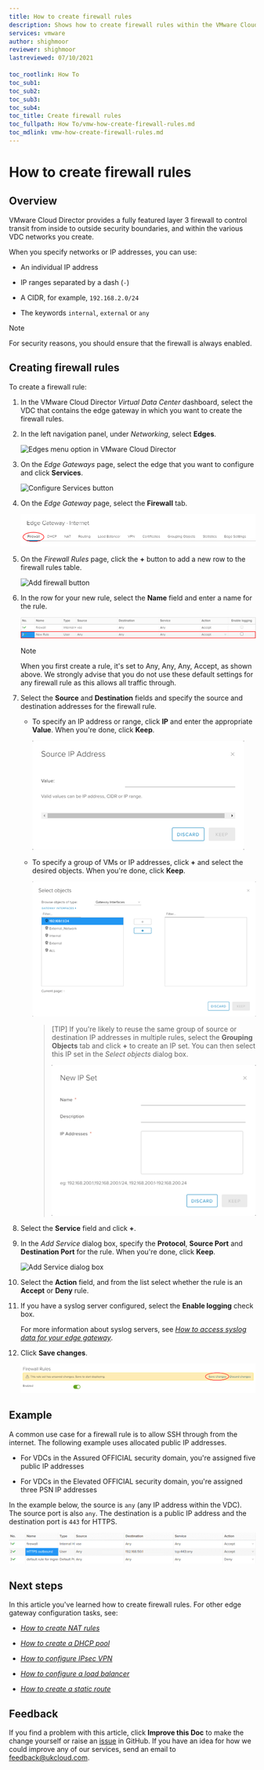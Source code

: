 ```yaml
---
title: How to create firewall rules
description: Shows how to create firewall rules within the VMware Cloud Director tenant portal
services: vmware
author: shighmoor
reviewer: shighmoor
lastreviewed: 07/10/2021

toc_rootlink: How To
toc_sub1:
toc_sub2:
toc_sub3:
toc_sub4:
toc_title: Create firewall rules
toc_fullpath: How To/vmw-how-create-firewall-rules.md
toc_mdlink: vmw-how-create-firewall-rules.md
---
```


# How to create firewall rules

## Overview

VMware Cloud Director provides a fully featured layer 3 firewall to control transit from inside to outside security boundaries, and within the various VDC networks you create.

When you specify networks or IP addresses, you can use:

- An individual IP address

- IP ranges separated by a dash (`-`)

- A CIDR, for example, `192.168.2.0/24`

- The keywords `internal`, `external` or `any`

> [!NOTE]
> For security reasons, you should ensure that the firewall is always enabled.

## Creating firewall rules

To create a firewall rule:

1. In the VMware Cloud Director *Virtual Data Center* dashboard, select the VDC that contains the edge gateway in which you want to create the firewall rules.

2. In the left navigation panel, under *Networking*, select **Edges**.

    ![Edges menu option in VMware Cloud Director](images/vmw-vcd10.1-mnu-edges.png)

3. On the *Edge Gateways* page, select the edge that you want to configure and click **Services**.

    ![Configure Services button](images/vmw-vcd10.1-edge-btn-services.png)

4. On the *Edge Gateway* page, select the **Firewall** tab.

    ![Firewall tab](images/vmw-vcd10.1-edge-tab-firewall.png)

5. On the *Firewall Rules* page, click the **+** button to add a new row to the firewall rules table.

    ![Add firewall button](images/vmw-vcd10.1-edge-firewall-add.png)

6. In the row for your new rule, select the **Name** field and enter a name for the rule.

    ![New firewall rule](images/vmw-vcd10.1-edge-firewall-new-rule.png)

    > [!NOTE]
    > When you first create a rule, it's set to Any, Any, Any, Accept, as shown above. We strongly advise that you do not use these default settings for any firewall rule as this allows all traffic through.

7. Select the **Source** and **Destination** fields and specify the source and destination addresses for the firewall rule.

    - To specify an IP address or range, click **IP** and enter the appropriate **Value**. When you're done, click **Keep**.

        ![Source IP Address dialog box](images/vmw-vcd10.1-edge-firewall-source-ip.png)

    - To specify a group of VMs or IP addresses, click **+** and select the desired objects. When you're done, click **Keep**.

        ![Select objects dialog box](images/vmw-vcd10.1-edge-firewall-select-objects.png)

      > [TIP]
      > If you're likely to reuse the same group of source or destination IP addresses in multiple rules, select the **Grouping Objects** tab and click **+** to create an IP set. You can then select this IP set in the *Select objects* dialog box.
      >
      >    ![New IP Set dialog box](images/vmw-vcd10.1-edge-firewall-ip-set.png)

8. Select the **Service** field and click **+**.

9. In the *Add Service* dialog box, specify the **Protocol**, **Source Port** and **Destination Port** for the rule. When you're done, click **Keep**.

    ![Add Service dialog box](images/vmw-vcd10.1-edge-firewall-add-service.png)

10. Select the **Action** field, and from the list select whether the rule is an **Accept** or **Deny** rule.

11. If you have a syslog server configured, select the **Enable logging** check box.

    For more information about syslog servers, see [*How to access syslog data for your edge gateway*](vmw-how-access-syslog-data-adv.md).

12. Click **Save changes**.

    ![Save changes link on Firewall tab](images/vmw-vcd10.1-edge-firewall-save.png)

## Example

A common use case for a firewall rule is to allow SSH through from the internet. The following example uses allocated public IP addresses.

- For VDCs in the Assured OFFICIAL security domain, you're assigned five public IP addresses

- For VDCs in the Elevated OFFICIAL security domain, you're assigned three PSN IP addresses

In the example below, the source is `any` (any IP address within the VDC). The source port is also `any`. The destination is a public IP address and the destination port is `443` for HTTPS.

![Firewall rule to allow SSH through from the internet](images/vmw-vcd-firewall-add-rule-ssh-adv.png)

## Next steps

In this article you've learned how to create firewall rules. For other edge gateway configuration tasks, see:

- [*How to create NAT rules*](vmw-how-create-nat-rules.md)

- [*How to create a DHCP pool*](vmw-how-create-dhcp-pool.md)

- [*How to configure IPsec VPN*](vmw-how-configure-ipsec-vpn.md)

- [*How to configure a load balancer*](vmw-how-configure-load-balancer.md)

- [*How to create a static route*](vmw-how-create-static-route.md)

## Feedback

If you find a problem with this article, click **Improve this Doc** to make the change yourself or raise an [issue](https://github.com/UKCloud/documentation/issues) in GitHub. If you have an idea for how we could improve any of our services, send an email to <feedback@ukcloud.com>.
